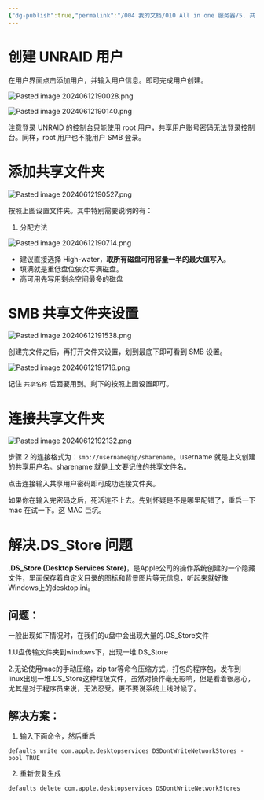 ```yaml
---
{"dg-publish":true,"permalink":"/004 我的文档/010 All in one 服务器/5. 共享文件夹设置/","dgPassFrontmatter":true,"created":"2024-06-12T18:59:40.218+08:00","updated":"2024-06-21T14:43:22.511+08:00"}
---
```


# 创建 UNRAID 用户

在用户界面点击添加用户，并输入用户信息。即可完成用户创建。

![Pasted image 20240612190028.png](/img/user/$/$Sys999%20Attachment/Pasted%20image%2020240612190028.png)

![Pasted image 20240612190140.png](/img/user/$/$Sys999%20Attachment/Pasted%20image%2020240612190140.png)

注意登录 UNRAID 的控制台只能使用 root 用户，共享用户账号密码无法登录控制台。同样，root 用户也不能用户 SMB 登录。
# 添加共享文件夹

![Pasted image 20240612190527.png](/img/user/$/$Sys999%20Attachment/Pasted%20image%2020240612190527.png)

按照上图设置文件夹。其中特别需要说明的有：

1. 分配方法

![Pasted image 20240612190714.png](/img/user/$/$Sys999%20Attachment/Pasted%20image%2020240612190714.png)

- 建议直接选择 High-water，**取所有磁盘可用容量一半的最大值写入**。
- 填满就是重低盘位依次写满磁盘。
- 高可用先写用剩余空间最多的磁盘
# SMB 共享文件夹设置

![Pasted image 20240612191538.png](/img/user/$/$Sys999%20Attachment/Pasted%20image%2020240612191538.png)

创建完文件之后，再打开文件夹设置，划到最底下即可看到 SMB 设置。

![Pasted image 20240612191716.png](/img/user/$/$Sys999%20Attachment/Pasted%20image%2020240612191716.png)

记住 `共享名称` 后面要用到。剩下的按照上图设置即可。
# 连接共享文件夹

![Pasted image 20240612192132.png](/img/user/$/$Sys999%20Attachment/Pasted%20image%2020240612192132.png)

步骤 2 的连接格式为：`smb://username@ip/sharename`。username 就是上文创建的共享用户名。sharename 就是上文要记住的共享文件名。

点击连接输入共享用户密码即可成功连接文件夹。

如果你在输入完密码之后，死活连不上去。先别怀疑是不是哪里配错了，重启一下 mac 在试一下。这 MAC 巨坑。
# 解决.DS_Store 问题

**.DS_Store (Desktop Services Store)**，是Apple公司的操作系统创建的一个隐藏文件，里面保存着自定义目录的图标和背景图片等元信息，听起来就好像Windows上的desktop.ini。
## 问题：

一般出现如下情况时，在我们的u盘中会出现大量的.DS_Store文件

1.U盘传输文件夹到windows下，出现一堆.DS_Store

2.无论使用mac的手动压缩，zip tar等命令压缩方式，打包的程序包，发布到linux出现一堆.DS_Store这种垃圾文件，虽然对操作毫无影响，但是看着很恶心，尤其是对于程序员来说，无法忍受。更不要说系统上线时候了。
## 解决方案：

1. 输入下面命令，然后重启

```shell
defaults write com.apple.desktopservices DSDontWriteNetworkStores -bool TRUE
```

2. 重新恢复生成

```shell
defaults delete com.apple.desktopservices DSDontWriteNetworkStores
```